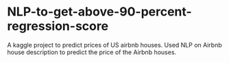 # NLP-to-get-above-90-percent-regression-score
A kaggle project to predict prices of US airbnb houses. Used NLP on Airbnb house description to predict the price of the Airbnb houses.

